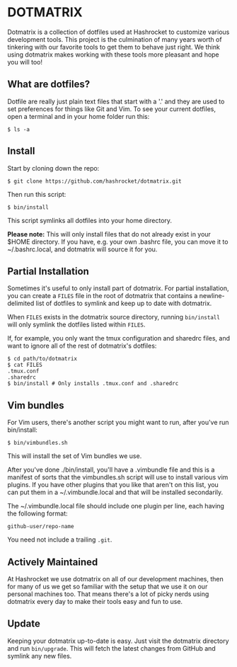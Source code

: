 DOTMATRIX
=========

Dotmatrix is a collection of dotfiles used at Hashrocket to customize various
development tools. This project is the culmination of many years worth of
tinkering with our favorite tools to get them to behave just right. We think
using dotmatrix makes working with these tools more pleasant and hope you will
too!

What are dotfiles?
------------------

Dotfile are really just plain text files that start with a '.' and they are
used to set preferences for things like Git and Vim. To see your current
dotfiles, open a terminal and in your home folder run this:

	$ ls -a


Install
-------

Start by cloning down the repo:

	$ git clone https://github.com/hashrocket/dotmatrix.git

Then run this script:

	$ bin/install

This script symlinks all dotfiles into your home directory.

**Please note:** This will only install files that do not already exist in your
$HOME directory. If you have, e.g. your own .bashrc file, you can move it to
~/.bashrc.local, and dotmatrix will source it for you.

Partial Installation
--------------------

Sometimes it's useful to only install part of dotmatrix. For partial
installation, you can create a `FILES` file in the root of dotmatrix that
contains a newline-delimited list of dotfiles to symlink and keep up to date
with dotmatrix.

When `FILES` exists in the dotmatrix source directory, running `bin/install`
will only symlink the dotfiles listed within `FILES`.

If, for example, you only want the tmux configuration and sharedrc files, and
want to ignore all of the rest of dotmatrix's dotfiles:

    $ cd path/to/dotmatrix
    $ cat FILES
    .tmux.conf
    .sharedrc
    $ bin/install # Only installs .tmux.conf and .sharedrc

Vim bundles
-----------

For Vim users, there's another script you might want to run, after you've run
bin/install:

	$ bin/vimbundles.sh

This will install the set of Vim bundles we use.

After you've done ./bin/install, you'll have a .vimbundle file and this is a
manifest of sorts that the vimbundles.sh script will use to install various vim
plugins. If you have other plugins that you like that aren't on this list, you
can put them in a ~/.vimbundle.local and that will be installed secondarily.

The ~/.vimbundle.local file should include one plugin per line, each having the
following format:

	github-user/repo-name

You need not include a trailing `.git`.

Actively Maintained
-------------------

At Hashrocket we use dotmatrix on all of our development machines, then for
many of us we get so familiar with the setup that we use it on our personal machines
too. That means there's a lot of picky nerds using dotmatrix every day to make
their tools easy and fun to use.

Update
------

Keeping your dotmatrix up-to-date is easy. Just visit the dotmatrix directory
and run `bin/upgrade`. This will fetch the latest changes from GitHub and
symlink any new files.
